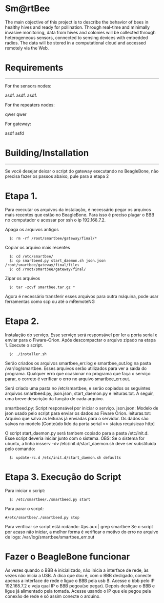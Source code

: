 # Sm@rtBee

The main objective of this project is to describe the behavior of bees in healthy hives and ready for pollination. Through real-time and minimally invasive monitoring, data from hives and colonies will be collected through heterogeneous sensors, connected to sensing devices with embedded radios. The data will be stored in a computational cloud and accessed remotely via the Web.

# Requirements
--------------

For the sensors nodes:

asdf.
asdf.
asdf.

For the repeaters nodes:

qwer
qwer

For gateway:

asdf
asfd

# Building/Installation
------------------------

Se você desejar deixar o script do gateway executando no BeagleBone, não precisa fazer os passos abaixo, pule para a etapa 2

# Etapa 1.
Para executar os arquivos da instalação, é necessário pegar os arquivos mais recentes que estão no BeagleBone. Para isso é preciso plugar o BBB no computador e acessar por ssh o ip 192.168.7.2.

Apaga os arquivos antigos

```
  $: rm -rf /root/smartbee/gateway/final/*
```

Copiar os arquivo mais recentes

```
  $: cd /etc/smartbee/
  $: cp smartbeed.py start_daemon.sh json.json /root/smartbee/gateway/final/files
  $: cd /root/smartbee/gateway/final/
```

Zipar os arquivos

```
  $: tar -zcvf smartbee.tar.gz *
```

Agora é necessário transferir esses arquivos para outra máquina, pode usar ferramentas como scp ou até o mRemoteNG

# Etapa 2.
Instalação do serviço. Esse serviço será responsável por ler a porta serial e enviar para o Fiware-Orion.
Após descompactar o arquivo zipado na etapa 1. Execute o script.

```
  $: ./installer.sh
```

Serão criados os arquivos smartbee_err.log e smartbee_out.log na pasta /var/log/smartbee. Esses arquivos serão utilizados para ver a saída do programa. Qualquer erro que ocasionar no programa que faça o serviço parar, o correto é verificar o erro no arquivo smartbee_err.out.

Será criado uma pasta no /etc/smartbee, e serão copiados os seguintes arquivos smartbeed.py, json.json, start_daemon.py e leituras.txt. A seguir, uma breve descrição da função de cada arquivo.

smartbeed.py: Script responsável por iniciar o serviço.
json.json: Modelo de json usado pelo script para enviar os dados ao Fiware Orion.
leituras.txt: Arquivo que salva as leituras já enviadas para o servidor. Os dados são salvos no modelo [Conteúdo lido da porta serial >> status requisicao http]

O script start_daemon.py será tambem copiado para a pasta /etc/init.d. Esse script deveria iniciar junto com o sistema.
OBS: Se o sistema for ubuntu, a linha insserv -dv /etc/init.d/start_daemon.sh deve ser substituída pelo comando:


```
  $: update-rc.d /etc/init.d/start_daemon.sh defaults
```

# Etapa 3. Execução do Script
Para iniciar o script:

```
  $: /etc/smartbee/./smartbeed.py start
```

Para parar o script:

	#/etc/smartbee/./smartbeed.py stop

Para verificar se script está rodando:
	#ps aux | grep smartbee
Se o script por acaso não iniciar, a melhor forma é verificar o motivo do erro no arquivo de logs: /var/log/smartbee/smartbee_err.out


# Fazer o BeagleBone funcionar
As vezes quando o BBB é inicializado, não inicia a interface de rede, às vezes não inicia a USB. A dica que dou é, com o BBB desligado, conecte apenas a interface de rede e ligue o BBB pela usb B. Acesse o bbb pelo IP 192.168.7.2 e veja qual IP o BBB pegou(se pegar). Depois desligue o BBB e ligue já alimentado pela tomada. Acesse usando o IP que ele pegou pela conexão de rede e só assim conecte o arduino.
